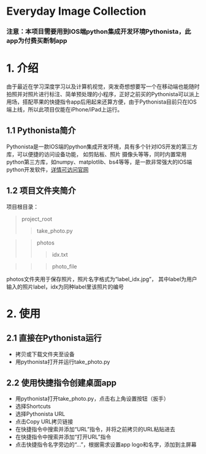 Everyday Image Collection
=====
### **注意：本项目需要用到IOS端python集成开发环境Pythonista，此app为付费买断制app**

# 1. 介绍
由于最近在学习深度学习以及计算机视觉，突发奇想想要写一个在移动端也能随时拍照并对照片进行标注、简单预处理的小程序，正好之前买的Pythonista可以派上用场，搭配苹果的快捷指令app后用起来还算方便，由于Pythonista目前只在IOS端上线，所以此项目仅能在iPhone/iPad上运行。

## 1.1 Pythonista简介
Pythonista是一款IOS端的python集成开发环境，具有多个针对IOS开发的第三方库，可以便捷的访问设备功能， 如剪贴板、照片
摄像头等等，同时内置常用python第三方库，如numpy、matplotlib、bs4等等，是一款非常强大的IOS端python开发软件，[详情可访问官网](http://omz-software.com/pythonista/)

## 1.2 项目文件夹简介
项目根目录：
>project_root
>>take_photo.py

>>photos
>>>idx.txt

>>>photo_file

photos文件夹用于保存照片，照片名字格式为“label_idx.jpg”， 其中label为用户输入的照片label，idx为同种label里该照片的编号


# 2. 使用
## 2.1 直接在Pythonista运行
* 拷贝或下载文件夹至设备
* 用pythonista打开并运行take_photo.py

## 2.2 使用快捷指令创建桌面app
* 用pythonista打开take_photo.py，点击右上角设置按钮（扳手）
* 选择Shortcuts
* 选择Pythonista URL
* 点击Copy URL拷贝链接
* 在快捷指令中搜索并添加“URL”指令，并将之前拷贝的URL粘贴进去
* 在快捷指令中搜索并添加“打开URL”指令
* 点击快捷指令名字旁边的“...”，根据需求设置app logo和名字，添加到主屏幕
